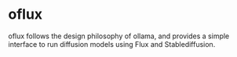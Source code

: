 # oflux
oflux follows the design philosophy of ollama, and provides a simple interface to run diffusion models using Flux and Stablediffusion. 
